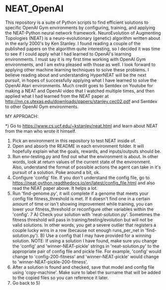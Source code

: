 # NEAT_OpenAI

This repository is a suite of Python scripts to find efficient solutions to specific OpenAI Gym environments by configuring, training, and applying the NEAT-Python neural network framework. NeuroEvolution of Augmenting Topologies (NEAT) is a neuro-evolutionary (genetic) algorithm written about in the early 2000's by Ken Stanley. I found reading a couple of the published papers on the algorithm quite interesting, so I decided it was time to see if I could apply what I had learned to OpenAI's learning environments. I must say it is my first time working with OpenAI Gym environments, and I am extra pleased with those as well. I look forward to applying other machine learning techniques to solve these problems. I believe reading about and understanding HyperNEAT will be the next pursuit, in hopes of successfully applying what I have learned to solve the OpenAI Atari environments. Much credit goes to Sentdex on Youtube for making a NEAT and OpenAI video that I watched multiple times, and then applied what I had learned from the NEAT paper at http://nn.cs.utexas.edu/downloads/papers/stanley.cec02.pdf and Sentdex to other OpenAI Gym environments.

MY APPROACH:

*) Go to https://www.cs.ucf.edu/~kstanley/neat.html and learn about NEAT from the man who wrote it himself.
1) Pick an environment in this repository to test NEAT inside of.
2) Open and absorb the README in each environment folder. It will hopefully explain what the goals, rewards, and inputs/outputs should be.
3) Run env-testing.py and find out what the environment is about. In other words, look at return values of the current state of the environment. Also, understand the format of possible actions the agent can take in it's pursuit of a solution. Poke around a bit, ok. 
5) Configure 'config' file. If you don't understand the config file, go to https://neat-python.readthedocs.io/en/latest/config_file.html and also read the NEAT paper above. It helps a lot.
6) Run 'find-genome.py', it will complete if a genome that meets your config file fitness_threshold is met. If it doesn't find one in a certain amount of time or isn't showing improvement while training, you can lower your fitness_threshold or reconfigure other variables within the 'config'.
7 
    A) Check your solution with 'neat-solution.py'. Sometimes the fitness threshold will pass in training/testing/evolution but will not be valid solutions. In other words, you get a severe outlier that registers a couple lucky wins in a row (because not enough runs_per_net in 'find-solution.py').
    B) Use a config that I may have provided for a winning solution.
     NOTE: If using a solution I have found, make sure you change the 'config' and 'winner-NEAT-pickle' strings in 'neat-solution.py' to the appropriate pair of config file and pickle file. For example, 'config' would change to 'config-200-fitness' and 'winner-NEAT-pickle' would change to 'winner-NEAT-pickle-200-fitness'.
7) After a solution is found and checked, save that model and config file using 'copy-machine'. Make sure to label the surname that will be added to the copied files so you can reference it later. 
8) Go back to 5)
